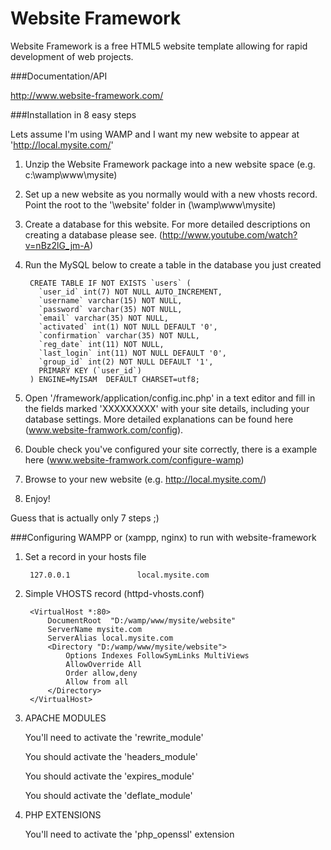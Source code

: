 Website Framework
===================

Website Framework is a free HTML5 website template allowing for rapid development of web projects.



###Documentation/API

http://www.website-framework.com/




###Installation in 8 easy steps

Lets assume I'm using WAMP and I want my new website to appear at 'http://local.mysite.com/'


1. Unzip the Website Framework package into a new website space (e.g. c:\wamp\www\mysite)

2. Set up a new website as you normally would with a new vhosts record. Point the root to the '\website\' folder in (\wamp\www\mysite)

3. Create a database for this website. For more detailed descriptions on creating a database please see. (http://www.youtube.com/watch?v=nBz2lG_jm-A)

4. Run the MySQL below to create a table in the database you just created 


		CREATE TABLE IF NOT EXISTS `users` (
		  `user_id` int(7) NOT NULL AUTO_INCREMENT,
		  `username` varchar(15) NOT NULL,
		  `password` varchar(35) NOT NULL,
		  `email` varchar(35) NOT NULL,
		  `activated` int(1) NOT NULL DEFAULT '0',
		  `confirmation` varchar(35) NOT NULL,
		  `reg_date` int(11) NOT NULL,
		  `last_login` int(11) NOT NULL DEFAULT '0',
		  `group_id` int(2) NOT NULL DEFAULT '1',
		  PRIMARY KEY (`user_id`)
		) ENGINE=MyISAM  DEFAULT CHARSET=utf8;


5. Open '/framework/application/config.inc.php' in a text editor and fill in the fields marked 'XXXXXXXXX' with your site details, including your database settings. More detailed explanations can be found here (www.website-framwork.com/config). 

6. Double check you've configured your site correctly, there is a example here (www.website-framwork.com/configure-wamp)

7. Browse to your new website (e.g. http://local.mysite.com/)

8. Enjoy!


Guess that is actually only 7 steps ;)





###Configuring WAMPP or (xampp, nginx) to run with website-framework 


1. Set a record in your hosts file

		127.0.0.1 				local.mysite.com


2. Simple VHOSTS record (httpd-vhosts.conf)

		<VirtualHost *:80>
			DocumentRoot  "D:/wamp/www/mysite/website"
			ServerName mysite.com
			ServerAlias local.mysite.com
			<Directory "D:/wamp/www/mysite/website">
				Options Indexes FollowSymLinks MultiViews
				AllowOverride All
				Order allow,deny
				Allow from all
			</Directory>
		</VirtualHost>


3. APACHE MODULES
	
	You'll need to activate the 'rewrite_module'


	You should activate the 'headers_module'

	You should activate the 'expires_module'

	You should activate the 'deflate_module'



4. PHP EXTENSIONS

	You'll need to activate the 'php_openssl' extension
